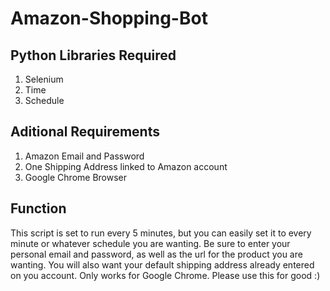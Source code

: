 # Amazon-Shopping-Bot

## Python Libraries Required
1. Selenium
2. Time
3. Schedule

## Aditional Requirements
1. Amazon Email and Password
2. One Shipping Address linked to Amazon account
3. Google Chrome Browser

## Function
This script is set to run every 5 minutes, but you can easily set it to every minute or whatever schedule you are wanting.
Be sure to enter your personal email and password, as well as the url for the product you are wanting. You will also want your default shipping address already entered on you account.
Only works for Google Chrome.
Please use this for good :)
